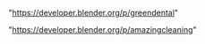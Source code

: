 "https://developer.blender.org/p/greendental"

"https://developer.blender.org/p/amazingcleaning"

 
 
